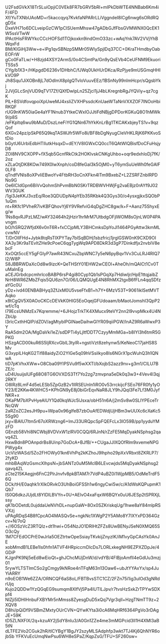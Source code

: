 U2FsdGVkX18TrSLuiOpjiC0VEk8FR7bGRV5bRl+mIPkDbWTE4NNBab6Km4iF/4FD
Xf/YuTXNbUAoMD+r5kaccqyq7KvkfaNPARrLLiVggndeI8lCg6nwg6sORdRQgD5x
DxeVH71o6DCLveipGzCW1pCISUemMhsw47gADbGJfFbsGVMWNX0QcEK1W5ssVTwW
lPActHisFRWYkcCCcHOFSd1TOjkoxkn9indOmO33zc+wAqYnk7AV2VVjYhBWqxFd
BM/KlGiHj3Ww+e+lPg1qvSBNzpSMMr05WIySpjlDq37CC+0KraTHmdbyOabEOFrW
gCo0FaTLw/+H8zjd4XSY2ArmS/0o4CSmtPa/Gn9yQsEVb4CeUFNM9EkuoriT5Ss5
CYg/b1X3+/HKpgdD6236v1DHbhC/fJWq0UkHUrDKca/RzPjye9mUSGmqHHIkVO9P
Jh8Squ1JiXOBn8jL7dOdlmX8pIgQTvIoVuuvEEz/1BSnNy99nImHcpr/sQgsbYkj
2JVjGLcSnjVUD9qTV17Zf/QXfDwlpLn25ZjcI1jJ4bLKregnbRgJYQViy+qz7cgK
PlL+BSVdfovqpoiXpUweMJ4xsIiZVXHPssdcKnUaeWTaNnVXXZOF7lNOoHbiRKQF
rUG9nKW50iaGe4aYF1Nnub3YtkeCWxIOJJtiFdNBjgDPDorKGKuQ8O1hMWk9/p8S
/eFKpltq6wu9bMuD/DszLneFiYG1QNn67hYkKnLrBg1TKCAKxbjeyTS1v+9qzQof
6XGv24pz/pSkP65Q9kqTASWJfr5WFo8i/BF8bDgNyugCIeVHKLRjK6PKKvoStDio
bGytU6UrbiEdbHTIIutkHsqxD+dEY/V8IGWxCQ0ccT6QAtWlQBisfDoCFuHsjyD8
ZOl8NV9CXOPP+fX5qb5GcnfRkCtk2HOKlvskCNKgUhbo+oqr9edxhloDj7fK/2oz
xZLaOtjDK8KOw749X0lwXnph/coD8feGaI3k5OjM0+yT6ymSuUeWh0feGAlF0LF8
qTndfVNIs8oXPvIiEBwoYv4FtbRH3oCnXFkn4lTm9BxebZ+L2ZSRFZnbIRPDNo9G
Oe6lCIdGpn6BiVvQohmShPvmBbN0SKrTRDBWVHWjFg2vaEBjz0rAYf9J02WV3GUK
/1gi3JeKKJ3vzEq/Roe3QDUDpN4pYEb35RKbk4Q3Gys30/o4ysxgjkxSQObP1uQm
nt+RKfc1PVheR7ivKBFQhovYj6Y9VRefviG4qDgZHC8gw/k+F+Aanz75ShyxEg/w
1Ns8qvRJPzLMZ/wAY32464h2jHzir1hrMrM7UtbdgOFjIWOM8sOjnLW0P4PAvngm
bO/hSRQ2WfjdX6v0nT6R+fxCCjpMLY3BHCmksDpYoJl1464PGyAttw3kmMLcvwNV
T/DrOlIFHd+Jybk8tqRsTlXPYTay7blSqBDHj1sbzfricj1jrglGSW0nK9CXD9OI
XA3y3Kr9aTEvItZHe9cPoeC6qgTygWq9APD8DkR3d3gP7Dinkdfjx2nvblV8ebcF
XxOQt5ccEY5gFGIyP7awR43NCxuZbpWNC7y5eN6pyBqv1Vv3CuLRJ4RIQ7I2/W8P
S8JBBRWDaXcOd8w9izcK+QeTHStY01EHW2wCEOl+AheOh/mQAICt1Cv0TuMaInEg
aCEJGrbdcpcmhrlcoBABP6rsP4gi80Cyp1Qb1sPGqXp7Hdiwljr/HpE1ttqjaibZ
NrH8WR6ZMbZFqis5QU6zn7O/06/LQMQUgE4N8RhMX2tgxB6fFLn4qqSDfzaYGc0U
yDz+ivd40ENBABHyq3ZfJxM0U5vseFfxB1+h7Y+6MzV53T+9061ikISetMVTAqko
x8tCgQV5X0AOoCKCcDEVkK0HIG5EoOqejGFUdoaam/bMaotJomshI3QpP2wf/cTq
l79EcsUNMzEx7Kqremme/+6JHojzTrkTK4XMucx9teVY2nn2l9vvpMkx4U4NZbUp
l3rlcCxthHQlP/dZOV/agMtybIPGINaeDaihwGIYR09qiiPGW/lnAZ9R6aWwxP3Y
RaA5dm2OA/MgDaVki1eZ/sdDPTi4yLjltfDDT7CzyyMmMGa+b8IYl3h6tmR5GPKG
HSzgACD00kuR6S5IjRXcvGblL3tylR+ngstiVzt8zehynw5/KeNeoC17jaHS8SMv
G3xyplLHqKG2Tif88aidyZiO2YIGe5q09hVSsilkyo8Is6NGrX1pcWuhQ3h1QNwA
tiD7pKVhxXWw+O8Cba09YIPSVu9f5wXXTI/bXojbS2azz9nv+g3m1/CILU7BZE/c
uD4UsuijsIUFg68O8TG6OVXDS3Tf7Yo2zg7zmvpna5eDk0q3w3+4Vev4I3qj2RKY
O8IRz8LmF4d5eLESb5ZpGzB2v1IlRSEUnIn1iRO0v53rrckijcFSEo76FR0fy1yO
Y23/E2KKw4KWHC5+KPhGN9yE8j0biGrEqvNaR8JLY9hJQql3Fe7Lf3M0JyfNKR+x
OKaPM7bXPvHyeAlUY1Qd0kqWJc5lJsxa/obH51n6A/j2mSv8w0SLIYPEceTrNcQW
2aRZoZC2esJH9pu+iWpa0x96glfeB7zbOuAfEDWdjUjHBm3wUUXc6cXaKc55Sg90
jxy+lBAIU7ltm5r67oXRWzng6+ImJ33URQpcSpFQEFcLx3IO59B/pp1yyduYMzFD
GEnzb58Vhl8NCWbj8VDVxW1zlRV0CQQ/6RJnN/rZzFE5MqDyakNSphsg2qavq4ZL
HxwBdn8POAnpdrBs8Uinp7GoDcA+BJfB/++CUgaJJIXQOfRlm9xvemeNPGPWyg4x
UcVlzWASd/5Zo2FHOWy01kn6VhPq2kKZhoJ9lhpho29pXxVRbxt8ZKRLP7/2fyKD
mhbBAqWzGsmcXlhpsN+jbSANTz0uM5MclB6LEvcwjds5MqDyakNSphsg2qavq4ZL
zCte215KAegjn6FnC2PIrJnvfv8pkBTAM7r7VdP4uBZ0i1WjpMB5/OdMeTrdF56Q
DCk/tH/E0aqhk1rXlkORvkO3UhBoiGFSSh1w6ngyCwi5w/c/A1dWsKQPupmK1Qb7
IS0Q6dkzJUjdLt8YIDlLBVYn+0U+AElvO4xaFqxW6BQYx0uU6JESp2tSPRXjLssy
qK1bODetdL0ujddaUeNVhDL+nupGaW+8Ox0SZKriskqUg/1hwe8aY84mlpRSVXzj
uPAgRDqS4B8fCpcAO4MASQvSe+ngkNc1XWgP2Y5AMo8Y7lXYxPD364Gzcv+N/7oQ
+//6OSzVcZ3RTQIz+dt1hwi+O54NzJO1DRIHtZFZs8UwBENyJSeN0XMQ65SO3cQy
1M7CFEdOCPrE0wJrla5OEZtrtwOpeSsiayTKvkijZnyzIK/iM1vyGpCAsYk0AnJE
xobMmdB1LEBe1ls0hfn1ATVF4HRpiccmDlcDs7LORLxkegNH9EZPXZDpJe/4GDiP
KJgnPK9Nj5eEd8wEioQt+ghJChcMUjDnW/d/vdYB/4FlBjoAmfll4eGdUu3mzj01
5rywYLTSTlmCSo2gCmgy9kNRoe4nTFqM63n13Oaw6+ubJtYYAxYx/sp4JuYiARRY
n9oEOB1We6ZZA/ORNCQF6aS8oL/FBTBvsSTC1CZ/2FZn75i1ig3uIOd3gNRdrUjq
Kujo2QDDw1YzQGqEG9sumqm8XlfVj5Pa4IUTlLJpv/r7tvsHzSxkZrTPYwSDXpf4
NIZji5IDHIHnbuFXBYMr5nMmss8ZyesgDuD5xQq7Vgr3qll+HzgTNmTT9z+2XQV8
D8hi/pQiDf9VSBmZMxtyOUrCVN+QYwKYta3i0cA6MqHRf6364PgVo3rDAgJE+59K
tD5ZLNXFIX/2q+kzuAY2jSdY8nIu3/A0Gn1ZZe4me3mMGPcid3lI1H4XMl3aB5tN
dLTFE2Vo2CGuk2hR/tICYBgY1BgJY2szyMLSAdphfp3wkt7TJ4Kj6QhNYR6ojbSb
YFKVuEcUmqNwPsu6WH8eSPaZ/KqpZsG/TFU+SF260sw=
